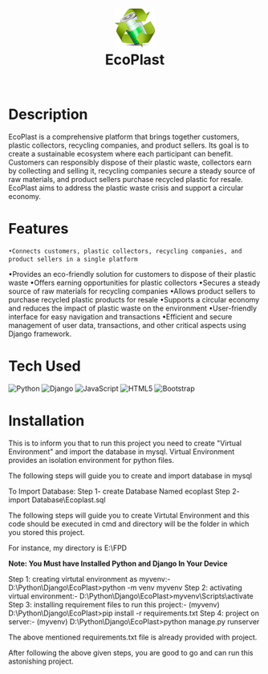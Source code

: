 <div align="center">
      <h1><img src="https://raw.githubusercontent.com/lsgdefault/EcoPlast/main/ep/static/images/logo.png" width="80px"><br/>EcoPlast</h1>
     </div>
<p align="center"> <a href="https://github.com/lsgdefault" target="_blank"><img alt="" src="https://img.shields.io/badge/Website-EA4C89?style=normal&logo=dribbble&logoColor=white" style="vertical-align:center" /></a> <a href="https://twitter.com/default_yt_" target="_blank"><img alt="" src="https://img.shields.io/badge/Twitter-1DA1F2?style=normal&logo=twitter&logoColor=white" style="vertical-align:center" /></a> <a href="https://www.instagram.com/kaivalya_ahir" target="_blank"><img alt="" src="https://img.shields.io/badge/Instagram-E4405F?style=normal&logo=instagram&logoColor=white" style="vertical-align:center" /></a> <a href="https://www.linkedin.com/in/kaivalya-ahir/" target="_blank"><img alt="" src="https://img.shields.io/badge/LinkedIn-0077B5?style=normal&logo=linkedin&logoColor=white" style="vertical-align:center" /></a> </p>

# Description
EcoPlast is a comprehensive platform that brings together customers, plastic collectors, recycling companies, and product sellers. Its goal is to create a sustainable ecosystem where each participant can benefit. Customers can responsibly dispose of their plastic waste, collectors earn by collecting and selling it, recycling companies secure a steady source of raw materials, and product sellers purchase recycled plastic for resale. EcoPlast aims to address the plastic waste crisis and support a circular economy.

# Features

	•Connects customers, plastic collectors, recycling companies, and product sellers in a single platform
  •Provides an eco-friendly solution for customers to dispose of their plastic waste
  •Offers earning opportunities for plastic collectors
  •Secures a steady source of raw materials for recycling companies
  •Allows product sellers to purchase recycled plastic products for resale
  •Supports a circular economy and reduces the impact of plastic waste on the environment
  •User-friendly interface for easy navigation and transactions
  •Efficient and secure management of user data, transactions, and other critical aspects using Django framework.


# Tech Used
 ![Python](https://img.shields.io/badge/python-3670A0?style=for-the-badge&logo=python&logoColor=ffdd54) ![Django](https://img.shields.io/badge/django-%23092E20.svg?style=for-the-badge&logo=django&logoColor=white) ![JavaScript](https://img.shields.io/badge/javascript-%23323330.svg?style=for-the-badge&logo=javascript&logoColor=%23F7DF1E) ![HTML5](https://img.shields.io/badge/html5-%23E34F26.svg?style=for-the-badge&logo=html5&logoColor=white) ![Bootstrap](https://img.shields.io/badge/bootstrap-%23563D7C.svg?style=for-the-badge&logo=bootstrap&logoColor=white)
      
# Installation

This is to inform you that to run this project you need to create "Virtual Environment" and import the database in mysql. Virtual Environment provides an isolation environment for python files.

The following steps will guide you to create and import database in mysql

To Import Database:
Step 1- create Database Named ecoplast
Step 2- import Database\Ecoplast.sql

The following steps will guide you to create Virtutal Environment and this code should be executed in cmd and directory will be the folder in which you stored this project.
	
For instance, my directory is E:\FPD

**Note: You Must have Installed Python and Django In Your Device**

Step 1: creating virtutal environment as myvenv:- D:\Python\Django\EcoPlast>python -m venv myvenv 
Step 2: activating virtual environment:- D:\Python\Django\EcoPlast>myvenv\Scripts\activate
Step 3: installing requirement files to run this project:- (myvenv) D:\Python\Django\EcoPlast>pip install -r requirements.txt
Step 4: project on server:- (myvenv) D:\Python\Django\EcoPlast>python manage.py runserver

The above mentioned requirements.txt file is already provided with project.

After following the above given steps, you are good to go and can run this astonishing project.
    
